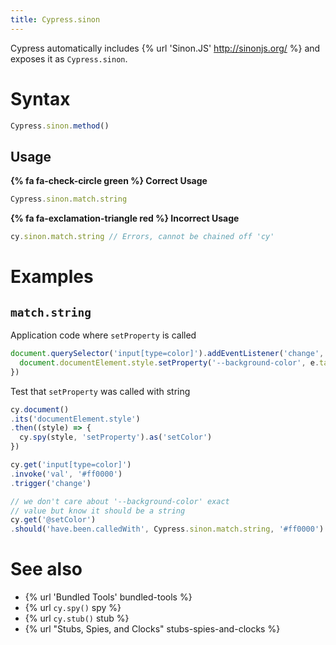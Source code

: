 ```yaml
---
title: Cypress.sinon
---
```


Cypress automatically includes {% url 'Sinon.JS' http://sinonjs.org/ %} and exposes it as `Cypress.sinon`.

# Syntax

```javascript
Cypress.sinon.method()
```

## Usage

**{% fa fa-check-circle green %} Correct Usage**

```javascript
Cypress.sinon.match.string
```

**{% fa fa-exclamation-triangle red %} Incorrect Usage**

```javascript
cy.sinon.match.string // Errors, cannot be chained off 'cy'
```

# Examples

## `match.string`

Application code where `setProperty` is called

```js
document.querySelector('input[type=color]').addEventListener('change', (e) => {
  document.documentElement.style.setProperty('--background-color', e.target.value)
})
```

Test that `setProperty` was called with string

```javascript
cy.document()
.its('documentElement.style')
.then((style) => {
  cy.spy(style, 'setProperty').as('setColor')
})

cy.get('input[type=color]')
.invoke('val', '#ff0000')
.trigger('change')

// we don't care about '--background-color' exact
// value but know it should be a string
cy.get('@setColor')
.should('have.been.calledWith', Cypress.sinon.match.string, '#ff0000')
```

# See also

- {% url 'Bundled Tools' bundled-tools %}
- {% url `cy.spy()` spy %}
- {% url `cy.stub()` stub %}
- {% url "Stubs, Spies, and Clocks" stubs-spies-and-clocks %}
